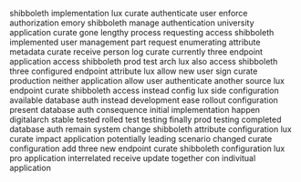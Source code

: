 shibboleth implementation lux curate authenticate user enforce authorization emory shibboleth manage authentication university application curate gone lengthy process requesting access shibboleth implemented user management part request enumerating attribute metadata curate receive person log curate currently three endpoint application access shibboleth prod test arch lux also access shibboleth three configured endpoint attribute lux allow new user sign curate production neither application allow user authenticate another source lux endpoint curate shibboleth access instead config lux side configuration available database auth instead development ease rollout configuration present database auth consequence initial implementation happen digitalarch stable tested rolled test testing finally prod testing completed database auth remain system change shibboleth attribute configuration lux curate impact application potentially leading scenario changed curate configuration add three new endpoint curate shibboleth configuration lux pro application interrelated receive update together con indivitual application